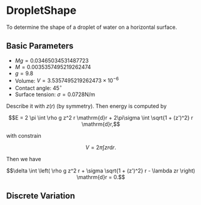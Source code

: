 # DropletShape
To determine the shape of a droplet of water on a horizontal surface.

## Basic Parameters
- $Mg = 0.03465034531487723$
- $M = 0.0035357495219262474$
- $g = 9.8$
- Volume: $V = 3.5357495219262473\times 10^{-6}$
- Contact angle: $45^\circ$
- Surface tension: $\sigma = 0.0728\mathrm{N}/\mathrm{m}$

Describe it with $z(r)$ (by symmetry). Then energy is computed by

$$E = 2 \pi \int \rho g z^2 r \mathrm{d}r + 2\pi\sigma \int \sqrt{1 + (z')^2} r \mathrm{d}r,$$

with constrain

$$V = 2 \pi \int z r \mathrm{d}r.$$

Then we have

$$\delta \int \left( \rho g z^2 r + \sigma \sqrt{1 + (z')^2} r - \lambda zr \right) \mathrm{d}r = 0.$$

## Discrete Variation





